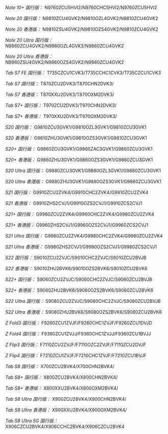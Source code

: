 *Note 10+ 国行版：*
N9760ZCU5HVI2/N9760CHC5HVI2/N9760ZCU5HVI2

*Note 20 国行版：*
N9810ZCU4GVK2/N9810OZL4GVK2/N9810ZCU4GVK2

*Note 20 香港版：*
N9810ZSU4GVK2/N9810OZS4GVK2/N9810ZCU4GVK2

*Note 20 Ultra 国行版：*
N9860ZCU4GVK2/N9860OZL4GVK2/N9860ZCU4GVK2

*Note 20 Ultra 香港版：*
N9860ZSU4GVK2/N9860OZS4GVK2/N9860ZCU4GVK2

*Tab S7 FE 国行版：*
T735CZCU1CVK3/T735CCHC1CVK3/T735CZCU1CVK3

*Tab S7 国行版：*
T870ZCU2DVK3/T870CHN2DVK3/

*Tab S7 香港版：*
T870XXU2DVK3/T870OXM2DVK3/

*Tab S7+ 国行版：*
T970ZCU2DVK3/T970CHN2DVK3/

*Tab S7+ 香港版：*
T970XXU2DVK3/T970OXM2DVK3/

*S20 国行版：*
G9810ZCU3GVK1/G9810OZL3GVK1/G9810ZCU3GVK1

*S20 香港版：*
G9810ZHU3GVK1/G9810OZS3GVK1/G9810ZCU3GVK1

*S20+ 国行版：*
G9860ZCU3GVK1/G9860ZAC3GVK1/G9860ZCU3GVK1

*S20+ 香港版：*
G9860ZHU3GVK1/G9860OZS3GVK1/G9860ZCU3GVK1

*S20 Ultra 国行版：*
G9880ZCU3GVK1/G9880OZL3GVK1/G9880ZCU3GVK1

*S20 Ultra 香港版：*
G9880ZHU3GVK1/G9880OZS3GVK1/G9880ZCU3GVK1

*S21 国行版：*
G9910ZCU2ZVK4/G9910CHC2ZVK4/G9910ZCU2ZVK4

*S21 香港版：*
G9910ZHS2CVJ1/G9910OZS2CVJ1/G9910ZCS2CVJ1

*S21+ 国行版：*
G9960ZCU2ZVK4/G9960CHC2ZVK4/G9960ZCU2ZVK4

*S21+ 香港版：*
G9960ZHS2CVJ1/G9960OZS2CVJ1/G9960ZCS2CVJ1

*S21 Ultra 国行版：*
G9980ZCU2ZVK4/G9980CHC2ZVK4/G9980ZCU2ZVK4

*S21 Ultra 香港版：*
G9980ZHS2CVJ1/G9980OZS2CVJ1/G9980ZCS2CVJ1

*S22 国行版：*
S9010ZCU2ZVJC/S9010CHC2ZVJC/S9010ZCU2BVJB

*S22 香港版：*
S9010ZHU2BVK6/S9010OZS2BVK6/S9010ZCU2BVK6

*S22+ 国行版：*
S9060ZCU2ZVJC/S9060CHC2ZVJC/S9060ZCU2BVJB

*S22+ 香港版：*
S9060ZHU2BVK6/S9060OZS2BVK6/S9060ZCU2BVK6

*S22 Ultra 国行版：*
S9080ZCU2ZVJC/S9080CHC2ZVJC/S9080ZCU2BVJB

*S22 Ultra 香港版：*
S9080ZHU2BVK6/S9080OZS2BVK6/S9080ZCU2BVK6

*Z Fold3 国行版：*
F9260ZCU1ZVJF/F9260CHC1ZVJF/F9260ZCU1DVJD

*Z Fold4 国行版：*
F9360ZCU1ZVJJ/F9360CHC1ZVJJ/F9360ZCU1BVJJ

*Z Flip3 国行版：*
F7110ZCU2ZVJF/F7110OZC2ZVJF/F7110ZCU2DVJF

*Z Flip4 国行版：*
F7210ZCU1ZVJF/F7210CHC1ZVJF/F7210ZCU1BVJF

*Tab S8 国行版：*
X700ZCU2BVK4/X700CHN2BVK4/

*Tab S8+ 国行版：*
X800ZCU2BVK4/X800CHN2BVK4/

*Tab S8+ 香港版：*
X800XXU2BVK4/X800OXM2BVK4/

*Tab S8 Ultra 国行版：*
X900ZCU2BVK4/X900CHN2BVK4/

*Tab S8 Ultra 香港版：*
X900XXU2BVK4/X900OXM2BVK4/

*Tab S8 Ultra 5G 国行版：*
X906CZCU2BVK4/X906CCHC2BVK4/X906CZCU2BVK4

